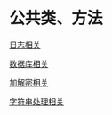 # 公共类、方法
[日志相关](./logger.py)

[数据库相关](Database.py)

[加解密相关](./CryptoUtils.py)

[字符串处理相关](./StringUtils.py)
